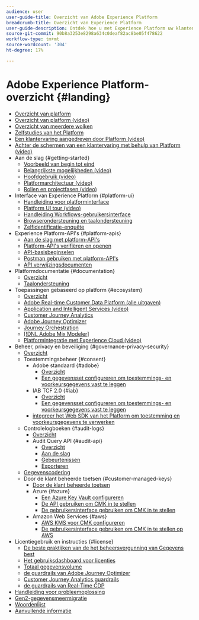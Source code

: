 ```yaml
---
audience: user
user-guide-title: Overzicht van Adobe Experience Platform
breadcrumb-title: Overzicht van Experience Platform
user-guide-description: Ontdek hoe u met Experience Platform uw klanten in real time persoonlijke ervaringen kunt bieden met handleidingen, documentatie en zelfstudies.
source-git-commit: 90b8a3253e8298a634c0deaf82ac8be05f478622
workflow-type: tm+mt
source-wordcount: '304'
ht-degree: 17%

---
```



# Adobe Experience Platform-overzicht {#landing}

* [Overzicht van platform](home.md)
* [Overzicht van platform (video)](video/platform-overview.md)
* [Overzicht van meerdere wolken](multi-cloud.md)
* [ Zelfstudies van het Platform ](https://experienceleague.adobe.com/docs/platform-learn/tutorials/overview.html)
* [Een klantervaring aangedreven door Platform (video)](video/customer-experience.md)
* [Achter de schermen van een klantervaring met behulp van Platform (video)](video/customer-experience-bts.md)
* Aan de slag {#getting-started}
   * [Voorbeeld van begin tot eind](end-to-end-tutorial.md)
   * [Belangrijkste mogelijkheden (video)](video/key-capabilities.md)
   * [Hoofdgebruik (video)](video/platform-use-cases.md)
   * [Platformarchitectuur (video)](video/platform-architecture.md)
   * [Rollen en projectfasen (video)](video/roles-project-phases.md)
* Interface van Experience Platform {#platform-ui}
   * [Handleiding voor platforminterface](ui-guide.md)
   * [Platform UI tour (video)](video/platform-ui.md)
   * [Handleiding Workflows-gebruikersinterface](workflows.md)
   * [Browserondersteuning en taalondersteuning](browser-language-support.md)
   * [Zelfidentificatie-enquête](self-identification.md)
* Experience Platform-API&#39;s {#platform-apis}
   * [Aan de slag met platform-API&#39;s](api-guide.md)
   * [Platform-API&#39;s verifiëren en openen](api-authentication.md)
   * [API-basisbeginselen](api-fundamentals.md)
   * [Postman gebruiken met platform-API&#39;s](postman.md)
   * [ API verwijzingsdocumenten ](https://www.adobe.com/go/platform-api-reference-en)
* Platformdocumentatie {#documentation}
   * [Overzicht](documentation/overview.md)
   * [Taalondersteuning](documentation/language-support.md)
* Toepassingen gebaseerd op platform {#ecosystem}
   * [Overzicht](application-services.md)
   * [ Adobe Real-time Customer Data Platform (alle uitgaven) ](https://experienceleague.adobe.com/docs/real-time-customer-data-platform.html)
   * [Application and Intelligent Services (video)](video/application-intelligent-services.md)
   * [Customer Journey Analytics](https://experienceleague.adobe.com/docs/customer-journey-analytics.html)
   * [ Adobe Journey Optimizer ](https://experienceleague.adobe.com/docs/journey-optimizer.html)
   * [Journey Orchestration](https://experienceleague.adobe.com/docs/journey-orchestration.html)
   * [[!DNL Adobe Mix Modeler]](https://experienceleague.adobe.com/docs/mix-modeler.html)
   * [Platformintegratie met Experience Cloud (video)](video/experience-cloud-integrations.md)
* Beheer, privacy en beveiliging {#governance-privacy-security}
   * [Overzicht](./governance-privacy-security/overview.md)
   * Toestemmingsbeheer {#consent}
      * Adobe standaard {#adobe}
         * [Overzicht](./governance-privacy-security/consent/adobe/overview.md)
         * [Een gegevensset configureren om toestemmings- en voorkeursgegevens vast te leggen](./governance-privacy-security/consent/adobe/dataset.md)
      * IAB TCF 2.0 {#iab}
         * [Overzicht](./governance-privacy-security/consent/iab/overview.md)
         * [Een gegevensset configureren om toestemmings- en voorkeursgegevens vast te leggen](./governance-privacy-security/consent/iab/dataset.md)
      * [ integreer het Web SDK van het Platform om toestemming en voorkeursgegevens te verwerken ](./governance-privacy-security/consent/sdk.md)
   * Controlelogboeken {#audit-logs}
      * [Overzicht](./governance-privacy-security/audit-logs/overview.md)
      * Audit Query API {#audit-api}
         * [Overzicht](./governance-privacy-security/audit-logs/api/overview.md)
         * [Aan de slag](./governance-privacy-security/audit-logs/api/getting-started.md)
         * [Gebeurtenissen](./governance-privacy-security/audit-logs/api/events.md)
         * [Exporteren](./governance-privacy-security/audit-logs/api/export.md)
   * [Gegevenscodering](./governance-privacy-security/encryption.md)
   * Door de klant beheerde toetsen {#customer-managed-keys}
      * [Door de klant beheerde toetsen](./governance-privacy-security/customer-managed-keys/overview.md)
      * Azure {#azure}
         * [Een Azure Key Vault configureren](./governance-privacy-security/customer-managed-keys/azure/azure-key-vault-config.md)
         * [De API gebruiken om CMK in te stellen](./governance-privacy-security/customer-managed-keys/azure/api-set-up.md)
         * [De gebruikersinterface gebruiken om CMK in te stellen](./governance-privacy-security/customer-managed-keys/azure/ui-set-up.md)
      * Amazon Web Services {#aws}
         * [AWS KMS voor CMK configureren](./governance-privacy-security/customer-managed-keys/aws/configure-kms.md)
         * [De gebruikersinterface gebruiken om CMK in te stellen op AWS](./governance-privacy-security/customer-managed-keys/aws/ui-set-up.md)
* Licentiegebruik en instructies {#license}
   * [ De beste praktijken van de het beheersvergunning van Gegevens best ](./license-usage-and-guardrails/data-management-best-practices.md)
   * [Het gebruiksdashboard voor licenties](./license-usage-and-guardrails/license-usage-dashboard.md)
   * [Totaal gegevensvolume](./license-usage-and-guardrails/total-data-volume.md)
   * [ de guardrails van Adobe Journey Optimizer ](https://experienceleague.adobe.com/docs/journey-optimizer/using/get-started/guardrails.html)
   * [ Customer Journey Analytics guardrails ](https://experienceleague.adobe.com/docs/analytics-platform/using/cja-admin/guardrails.html)
   * [ de guardrails van Real-Time CDP ](https://experienceleague.adobe.com/docs/experience-platform/rtcdp/guardrails/overview.html)
* [Handleiding voor probleemoplossing](troubleshooting.md)
* [Gen2-gegevensmeermigratie](adls2-gen2-migration.md)
* [Woordenlijst](glossary.md)
* [Aanvullende informatie](https://experienceleague.adobe.com/en/docs/experience-platform/release-notes/latest)

